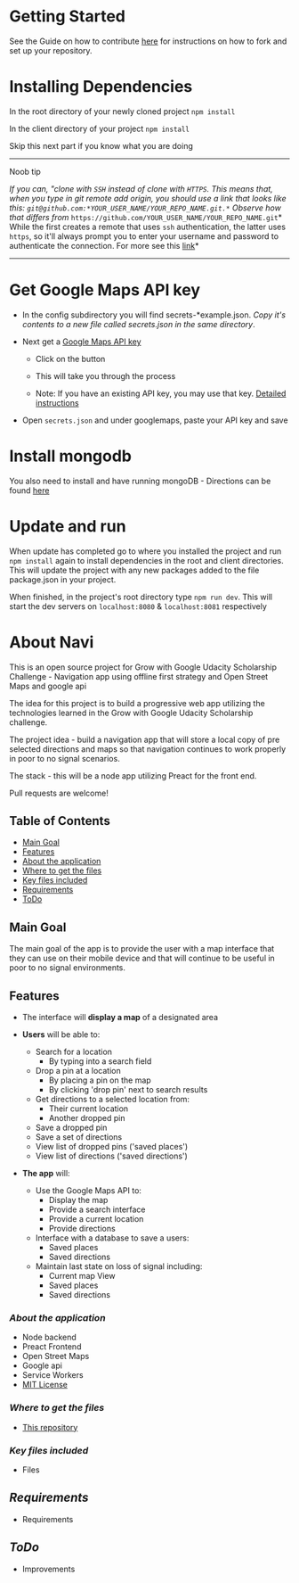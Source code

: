 # Getting Started
See the Guide on how to contribute [here](https://github.com/TheDevPath/Navi/blob/development/CONTRIBUTING.md#how-to-contribute) for instructions on how to fork and set up your repository.

# Installing Dependencies
In the root directory of your newly cloned project `npm install`

In the client directory of your project `npm install`

Skip this next part if you know what you are doing

---

Noob tip 

*If you can, "clone with `SSH` instead of clone with `HTTPS`. This means that, when you type in git remote add origin, you should use a link that looks like this: `git@github.com:*YOUR_USER_NAME/YOUR_REPO_NAME.git.*` Observe how that differs from* `https://github.com/YOUR_USER_NAME/YOUR_REPO_NAME.git`* 
While the first creates a remote that uses `ssh` authentication, the latter uses `https`, so it'll always prompt you to enter your username and password to authenticate the connection. For more see this [link](https://gist.github.com/juemura/899241d73cf719de7f540fc68071bd7d)*

---

# Get Google Maps API key

- In the config subdirectory you will find secrets-*example.json. *Copy it's contents to a new file called secrets.json in the same directory*.

- Next get a [Google Maps API key](https://developers.google.com/maps/documentation/javascript/get-api-key)

    - Click on the button

    - This will take you through the process

    - Note: If you have an existing API key, you may use that key.
[Detailed instructions](https://developers.google.com/maps/documentation/javascript/get-api-key)

- Open `secrets.json` and under googlemaps, paste your API key and save

# Install mongodb

You also need to install and have running mongoDB - Directions can be found [here](https://docs.mongodb.com/manual/installation/)

# Update and run

When update has completed go to where you installed the project and run `npm install` again to install dependencies in the root and client directories. This will update the project with any new packages added to the file package.json in your project. 

When finished, in the project's root directory type `npm run dev`. This will start the dev servers on `localhost:8080` & `localhost:8081` respectively


# About Navi

This is an open source project for Grow with Google Udacity Scholarship Challenge - Navigation app using offline first strategy and Open Street Maps and google api

The idea for this project is to build a progressive web app utilizing the technologies learned in the Grow with Google Udacity Scholarship challenge.

The project idea - build a navigation app that will store a local copy of pre selected directions and maps so that navigation continues to work properly in poor to no signal scenarios.

The stack - this will be a node app utilizing Preact for the front end.

Pull requests are welcome!

## Table of Contents

- [Main Goal](#main-goal)
- [Features](#features)
- [About the application](#about-the-application)
- [Where to get the files](#where-to-get-the-files)
- [Key files included](#key-files-included)
- [Requirements](#requirements)
- [ToDo](#todo)


## Main Goal

The main goal of the app is to provide the user with a map interface that they can use on their mobile device and that will continue to be useful in poor to no signal environments.

## Features

* The interface will **display a map** of a designated area


* **Users** will be able to:  
    * Search for a location
        * By typing into a search field
    * Drop a pin at a location
        * By placing a pin on the map
        * By clicking 'drop pin' next to search results
    * Get directions to a selected location from:
        * Their current location
        * Another dropped pin
    * Save a dropped pin
    * Save a set of directions
    * View list of dropped pins ('saved places')
    * View list of directions ('saved directions')


* **The app** will:
    * Use the Google Maps API to:
        * Display the map
        * Provide a search interface
        * Provide a current location
        * Provide directions
    * Interface with a database to save a users:
        * Saved places
        * Saved directions
    * Maintain last state on loss of signal including:
        * Current map View
        * Saved places
        * Saved directions


### *About the application*
* Node backend
* Preact Frontend
* Open Street Maps
* Google api
* Service Workers
* [MIT License](../blob/master/LICENSE)

### *Where to get the files*
* [This repository](https://github.com/TheDevPath/Navi)

### *Key files included*
* Files

## *Requirements*
* Requirements

## *ToDo*
* Improvements
